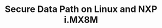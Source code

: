 ---
categories:
- bkk19
description: '> This session will present the various aspects of providing a Secure
  Data Path (SDP) implementation on Linux and NXP i.MX8M. The implementation reuses
  some components from the SDP on Android (presented in HKG18-113): <br /> - hardware
  memory protections,<br /> - secure ION heaps for VPU and display,<br /> - ION integration
  in OP-TEE and in DRM implementations.<br /> On Linux, the implementation involves
  ION integration in OpenCDM and GStreamer.<br />'
future_image:
  featured: 'true'
  path: /assets/images/featured-images/bkk19/BKK19-201.png
session_attendee_num: '4'
session_id: BKK19-201
session_room: Session Room 2 (Lotus 3-4)
session_slot:
  end_time: '2019-04-02 08:55:00'
  start_time: '2019-04-02 08:30:00'
session_speakers:
- speaker_bio: Alexandre Jutras is the NXP assignee in the Multimedia Working Group
    (MMWG). Alexandre has more than 12 years of experience implementing protections
    for multimedia contents. His background includes implementing Digital Right Management
    (DRM) standards and Trusted Execution Environment (TEE) firmwares. As a Linaro
    assignee, Alexandre made a significant contribution to the implementation of the
    Secure Data Path (SDP) on Android presented at Linaro Connect HKG18 by Cyrille
    Fleury (HKG18-113). He is currently involved in providing a SDP solution on Linux.
  speaker_company: ''
  speaker_image: /assets/images/speakers/bkk19/AlexandreJutras.jpg
  speaker_location: ''
  speaker_name: Alexandre Jutras
  speaker_position: NXP, senior software engineer
  speaker_username: alexandre.jutras
session_track: Multimedia
tag: session
tags:
- Security
- Multimedia
title: Secure Data Path on Linux and NXP i.MX8M
---